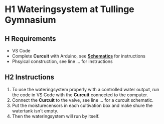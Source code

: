 # H1 Wateringsystem at Tullinge Gymnasium

## H Requirements
* VS Code
* Complete **Curcuit** with Arduino, see [**Schematics**](https://github.com/tullinge/watering-system/blob/master/Schematics) for instructions
* Phsyical construction, see line ... for instructions

## H2 Instructions
1. To use the wateringsystem properly with a controlled water output, run the code in VS Code with the **Curcuit** connected to the computer.
2. Connect the **Curcuit** to the valve, see line ... for a curcuit schematic.
3. Put the moisturecensors in each cultivation box and make shure the watertank isn't empty.
4. Then the wateringsystem will run by itself.
